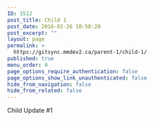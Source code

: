 ```yaml
---
ID: 1512
post_title: Child 1
post_date: 2016-02-26 10:58:20
post_excerpt: ""
layout: page
permalink: >
  https://gitsync.mmdev2.ca/parent-1/child-1/
published: true
menu_order: 0
page_options_require_authentication: false
page_options_show_link_unauthenticated: false
hide_from_navigation: false
hide_from_related: false
---
```

Child Update #1